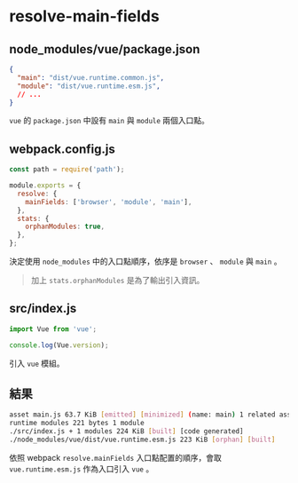# resolve-main-fields

## node_modules/vue/package.json

<!-- prettier-ignore -->
```json
{
  "main": "dist/vue.runtime.common.js",
  "module": "dist/vue.runtime.esm.js",
  // ...
}
```

`vue` 的 `package.json` 中設有 `main` 與 `module` 兩個入口點。

## webpack.config.js

```js
const path = require('path');

module.exports = {
  resolve: {
    mainFields: ['browser', 'module', 'main'],
  },
  stats: {
    orphanModules: true,
  },
};
```

決定使用 `node_modules` 中的入口點順序，依序是 `browser` 、 `module` 與 `main` 。

> 加上 `stats.orphanModules` 是為了輸出引入資訊。

## src/index.js

```js
import Vue from 'vue';

console.log(Vue.version);
```

引入 `vue` 模組。

## 結果

```bash
asset main.js 63.7 KiB [emitted] [minimized] (name: main) 1 related asset
runtime modules 221 bytes 1 module
./src/index.js + 1 modules 224 KiB [built] [code generated]
./node_modules/vue/dist/vue.runtime.esm.js 223 KiB [orphan] [built]
```

依照 webpack `resolve.mainFields` 入口點配置的順序，會取 `vue.runtime.esm.js` 作為入口引入 `vue` 。
